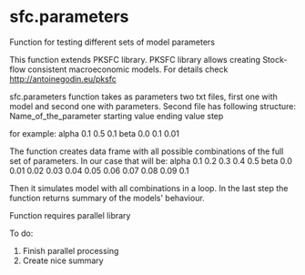 # sfc.parameters
Function for testing different sets of model parameters

This function extends PKSFC library.
PKSFC library allows creating Stock-flow consistent macroeconomic models. For details check http://antoinegodin.eu/pksfc

sfc.parameters function takes as parameters two txt files, first one with model and second one with parameters.
Second file has following structure:
Name_of_the_parameter starting value ending value step

for example:
alpha 0.1 0.5 0.1
beta 0.0 0.1 0.01

The function creates data frame with all possible combinations of the full set of parameters. In our case that will be:
alpha 0.1 0.2 0.3 0.4 0.5
beta 0.0 0.01 0.02 0.03 0.04 0.05 0.06 0.07 0.08 0.09 0.1

Then it simulates model with all combinations in a loop.
In the last step the function returns summary of the models' behaviour.

Function requires parallel library 

To do:
1. Finish parallel processing
2. Create nice summary

